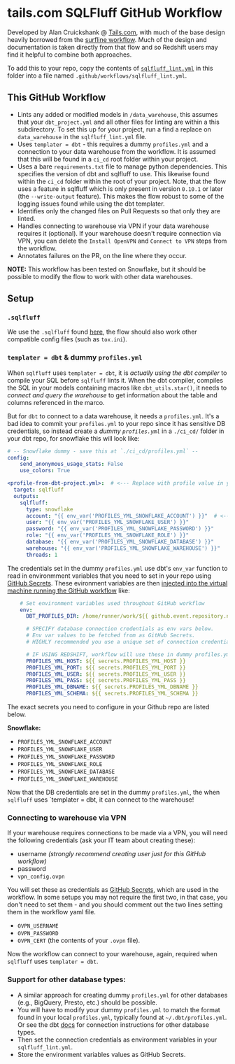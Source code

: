 # tails.com SQLFluff GitHub Workflow

Developed by Alan Cruickshank @ [Tails.com](https://tails.com/gb/careers/), with much of
the base design heavily borrowed from the [surfline workflow](menu_of_workflows/surfline).
Much of the design and documentation is taken directly from that flow and so Redshift users
may find it helpful to combine both approaches.

To add this to your repo, copy the contents of [`sqlfluff_lint.yml`](./sqlfluff_lint.yml)
in this folder into a file named `.github/workflows/sqlfluff_lint.yml`.

## This GitHub Workflow
- Lints any added or modified models in `/data_warehouse`, this assumes
  that your `dbt_project.yml` and all other files for linting are within a this
  subdirectory. To set this up for your project, run a find a replace on `data_warehouse`
  in the `sqlfluff_lint.yml` file.
- Uses `templater = dbt` - this requires a dummy `profiles.yml` and a connection to your
  data warehouse from the workflow. It is assumed that this will be found in a `ci_cd`
  root folder within your project.
- Uses a bare `requirements.txt` file to manage python dependencies. This specifies
  the version of dbt and sqlfluff to use. This likewise found within the `ci_cd` folder
  within the root of your project. Note, that the flow uses a feature in sqlfluff
  which is only present in version `0.10.1` or later (the `--write-output` feature).
  This makes the flow robust to some of the logging issues found while using the dbt
  templater.
- Identifies only the changed files on Pull Requests so that only they are linted.
- Handles connecting to warehouse via VPN if your data warehouse requires it (optional).
  If your warehouse doesn't require connection via VPN, you can delete the `Install OpenVPN`
  and `Connect to VPN` steps from the workflow.
- Annotates failures on the PR, on the line where they occur.

__NOTE:__ This workflow has been tested on Snowflake, but it should be possible to modify
the flow to work with other data warehouses.

## Setup
### `.sqlfluff`

We use the `.sqlfluff` found [here](./.sqlfluff), the flow should also work other compatible
config files (such as `tox.ini`).

### `templater = dbt` & dummy `profiles.yml`

When `sqlfluff` uses `templater = dbt`, it is *actually using the dbt compiler* to compile your
SQL before `sqlfluff` lints it. When the dbt compiler, compiles the SQL in your models
containing macros like `dbt_utils.star()`, it needs to *connect and query the warehouse* to
get information about the table and columns referenced in the marco.

But for `dbt` to connect to a data warehouse, it needs a `profiles.yml`. It's a bad idea to commit
your `profiles.yml` to your repo since it has sensitive DB credentials, so instead create a
*dummy `profiles.yml`* in a `./ci_cd/` folder in your dbt repo, for snowflake this will look like:
```yaml
# -- Snowflake dummy - save this at `./ci_cd/profiles.yml` --
config:
    send_anonymous_usage_stats: False
    use_colors: True

<profile-from-dbt-project.yml>:  # <--- Replace with profile value in your dbt_project.yml!
  target: sqlfluff
  outputs:
    sqlfluff:
      type: snowflake
      account: "{{ env_var('PROFILES_YML_SNOWFLAKE_ACCOUNT') }}"  # <-- Set these environment variables in GitHub Secrets
      user: "{{ env_var('PROFILES_YML_SNOWFLAKE_USER') }}"
      password: "{{ env_var('PROFILES_YML_SNOWFLAKE_PASSWORD') }}"
      role: "{{ env_var('PROFILES_YML_SNOWFLAKE_ROLE') }}"
      database: "{{ env_var('PROFILES_YML_SNOWFLAKE_DATABASE') }}"
      warehouse: "{{ env_var('PROFILES_YML_SNOWFLAKE_WAREHOUSE') }}"
      threads: 1
```
The credentials set in the dummy `profiles.yml` use dbt's `env_var` function to read in environmment variables that you need to set in your repo using [GitHub Secrets](https://docs.github.com/en/actions/security-guides/encrypted-secrets). These evironment variables are then [injected into the virtual machine running the GitHub workflow](https://github.com/sqlfluff/sqlfluff-github-actions/blob/66556e8a954fe19c055ab73bccb55a4677f1b2ef/menu_of_workflows/surfline/sqlfluff_lint_dbt_models.yml#L17-L39) like:
```yaml
    # Set environment variables used throughout GitHub workflow
    env:
      DBT_PROFILES_DIR: /home/runner/work/${{ github.event.repository.name }}/${{ github.event.repository.name }}/ci_cd

      # SPECIFY database connection credentials as env vars below.
      # Env var values to be fetched from as GitHub Secrets.
      # HIGHLY recommended you use a unique set of connection credentials for this worklfow alone.

      # IF USING REDSHIFT, workflow will use these in dummy profiles.yml (else, ignored)
      PROFILES_YML_HOST: ${{ secrets.PROFILES_YML_HOST }}
      PROFILES_YML_PORT: ${{ secrets.PROFILES_YML_PORT }}
      PROFILES_YML_USER: ${{ secrets.PROFILES_YML_USER }}
      PROFILES_YML_PASS: ${{ secrets.PROFILES_YML_PASS }}
      PROFILES_YML_DBNAME: ${{ secrets.PROFILES_YML_DBNAME }}
      PROFILES_YML_SCHEMA: ${{ secrets.PROFILES_YML_SCHEMA }}
```
The exact secrets you need to configure in your Github repo are listed below.

**Snowflake:**
- `PROFILES_YML_SNOWFLAKE_ACCOUNT`
- `PROFILES_YML_SNOWFLAKE_USER`
- `PROFILES_YML_SNOWFLAKE_PASSWORD`
- `PROFILES_YML_SNOWFLAKE_ROLE`
- `PROFILES_YML_SNOWFLAKE_DATABASE`
- `PROFILES_YML_SNOWFLAKE_WAREHOUSE`

Now that the DB credentials are set in the dummy `profiles.yml`, the when `sqlfluff` uses `templater = dbt, it can connect to the warehouse!

### Connecting to warehouse via VPN
If your warehouse requires connections to be made via a VPN, you will need the following credentials (ask your IT team about creating these):
- username *(strongly recommend creating user just for this GitHub workflow)*
- password
- `vpn_config.ovpn`

You will set these as credentials as [GitHub Secrets](https://docs.github.com/en/actions/reference/encrypted-secrets),
which are used in the workflow. In some setups you may not require the first two, in that case, you don't need to
set them - and you should comment out the two lines setting them in the workflow yaml file.
- `OVPN_USERNAME`
- `OVPN_PASSWORD`
- `OVPN_CERT` (the contents of your `.ovpn` file).

Now the workflow can connect to your warehouse, again, required when `sqlfluff` uses `templater = dbt`.

### Support for other database types:
- A similar approach for creating dummy `profiles.yml` for other databases (e.g., BigQuery, Presto, etc.) should be possible.
- You will have to modify your dummy `profiles.yml` to match the format found in your local `profiles.yml`, typically found at `~/.dbt/profiles.yml`. Or see the dbt [docs](https://docs.getdbt.com/reference/profiles.yml#!) for connection instructions for other database types.
- Then set the connection credentials as environment variables in your `sqlfluff_lint.yml`.
- Store the environment variables values as GitHub Secrets.
